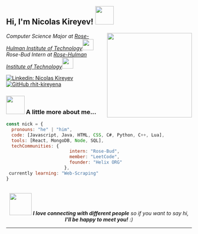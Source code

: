 <h2> Hi, I'm Nicolas Kireyev! <img src="https://media.giphy.com/media/i00Ho1s3v7BVQ5qBLp/giphy.gif" width="50"></h2>
<img align='right' src="https://media.giphy.com/media/9RVTRS13tLFfpf37JE/giphy.gif" width="230">
<p><em>Computer Science Major at <a href="https://www.rose-hulman.edu">Rose-Hulman Institute of Technology</a><img src="https://media.giphy.com/media/QEOWCJQiKib42Ni5jm/giphy.gif" width="30"></br>Rose-Bud Intern at <a href="https://www.rose-hulman.edu">Rose-Hulman Institute of Technology</a><img src="https://media.giphy.com/media/j5pY927wcV6Kiz44Na/giphy.gif" width="30"> 
</em></p>

[![Linkedin: Nicolas Kireyev](https://img.shields.io/badge/-nicolas-kireyev-blue?style=flat-square&logo=Linkedin&logoColor=white&link=https://www.linkedin.com/in/nicolas-kireyev/)](https://www.linkedin.com/in/nicolas-kireyev/)
[![GitHub rhit-kireyena](https://img.shields.io/github/followers/rhit-kireyena?label=follow&style=social)](https://github.com/rhit-kireyena)


### <img src="https://media.giphy.com/media/Oj25fisQ3zhukVWY96/giphy.gif" width="50"> A little more about me...  

```javascript
const nick = {
  pronouns: "he" | "him",
  code: [Javascript, Java, HTML, CSS, C#, Python, C++, Lua],
  tools: [React, MongoDB, Node, SQL],
  techCommunities: {
                        intern: "Rose-Bud",
                        member: "LeetCode",
                        founder: "Helix ORG"
                      },
 currently learning: "Web-Scraping"
}
```
<br>
<div style="text-align:center;">
  <img src="https://media.giphy.com/media/SvGVJ6CesBIW4UyE6z/giphy.gif" width="60"> <em><b>I love connecting with different people</b> so if you want to say hi, <b> I'll be happy to meet you!</b> :)</em>
</div>

---
